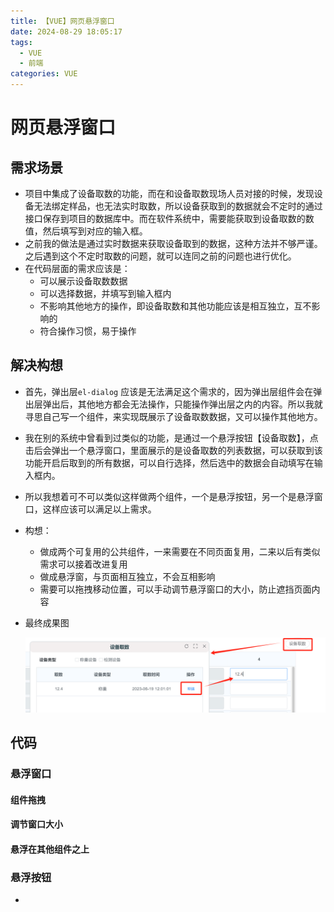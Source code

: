 ```yaml
---
title: 【VUE】网页悬浮窗口
date: 2024-08-29 18:05:17
tags:
  - VUE
  - 前端
categories: VUE
---
```


# 网页悬浮窗口

## 需求场景

+ 项目中集成了设备取数的功能，而在和设备取数现场人员对接的时候，发现设备无法绑定样品，也无法实时取数，所以设备获取到的数据就会不定时的通过接口保存到项目的数据库中。而在软件系统中，需要能获取到设备取数的数值，然后填写到对应的输入框。
+ 之前我的做法是通过实时数据来获取设备取到的数据，这种方法并不够严谨。之后遇到这个不定时取数的问题，就可以连同之前的问题也进行优化。
+ 在代码层面的需求应该是：
  + 可以展示设备取数数据
  + 可以选择数据，并填写到输入框内
  + 不影响其他地方的操作，即设备取数和其他功能应该是相互独立，互不影响的
  + 符合操作习惯，易于操作



## 解决构想

+ 首先，弹出层`el-dialog` 应该是无法满足这个需求的，因为弹出层组件会在弹出层弹出后，其他地方都会无法操作，只能操作弹出层之内的内容。所以我就寻思自己写一个组件，来实现既展示了设备取数数据，又可以操作其他地方。

+ 我在别的系统中曾看到过类似的功能，是通过一个悬浮按钮【设备取数】，点击后会弹出一个悬浮窗口，里面展示的是设备取数的列表数据，可以获取到该功能开启后取到的所有数据，可以自行选择，然后选中的数据会自动填写在输入框内。

+ 所以我想着可不可以类似这样做两个组件，一个是悬浮按钮，另一个是悬浮窗口，这样应该可以满足以上需求。

+ 构想：

  + 做成两个可复用的公共组件，一来需要在不同页面复用，二来以后有类似需求可以接着改进复用
  + 做成悬浮窗，与页面相互独立，不会互相影响
  + 需要可以拖拽移动位置，可以手动调节悬浮窗口的大小，防止遮挡页面内容

+ 最终成果图

  ![image-20240830103044026](../images/image-20240830103044026.png)



## 代码

### 悬浮窗口

#### 组件拖拽

#### 调节窗口大小

#### 悬浮在其他组件之上

### 悬浮按钮

+ 

